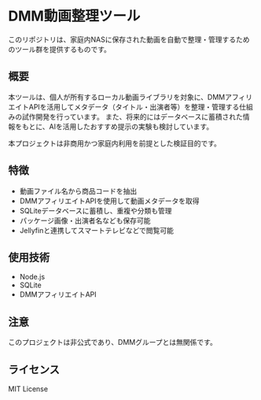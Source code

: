 <!-- README.md -->
# DMM動画整理ツール

このリポジトリは、家庭内NASに保存された動画を自動で整理・管理するためのツール群を提供するものです。

## 概要
本ツールは、個人が所有するローカル動画ライブラリを対象に、DMMアフィリエイトAPIを活用してメタデータ（タイトル・出演者等）を整理・管理する仕組みの試作開発を行っています。
また、将来的にはデータベースに蓄積された情報をもとに、AIを活用したおすすめ提示の実験も検討しています。

本プロジェクトは非商用かつ家庭内利用を前提とした検証目的です。

## 特徴
- 動画ファイル名から商品コードを抽出
- DMMアフィリエイトAPIを使用して動画メタデータを取得
- SQLiteデータベースに蓄積し、重複や分類も管理
- パッケージ画像・出演者名なども保存可能
- Jellyfinと連携してスマートテレビなどで閲覧可能

## 使用技術
- Node.js
- SQLite
- DMMアフィリエイトAPI

## 注意
このプロジェクトは非公式であり、DMMグループとは無関係です。

## ライセンス
MIT License
